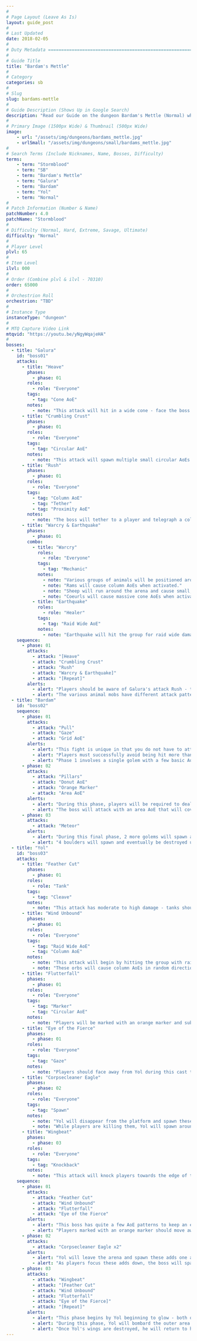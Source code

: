 ```yaml
---
#
# Page Layout (Leave As Is)
layout: guide_post
#
# Last Updated
date: 2018-02-05
#
# Duty Metadata ================================================================
#
# Guide Title
title: "Bardam's Mettle"
#
# Category
categories: sb
#
# Slug
slug: bardams-mettle
#
# Guide Description (Shows Up in Google Search)
description: "Read our Guide on the dungeon Bardam's Mettle (Normal) where you'll face off against Galura, Bardam, and Yol."
#
# Primary Image (1500px Wide) & Thumbnail (500px Wide)
image:
    - url: "/assets/img/dungeons/bardams_mettle.jpg"
    - urlSmall: "/assets/img/dungeons/small/bardams_mettle.jpg"
#
# Search Terms (Include Nicknames, Name, Bosses, Difficulty)
terms:
    - term: "Stormblood"
    - term: "SB"
    - term: "Bardam's Mettle"
    - term: "Galura"
    - term: "Bardam"
    - term: "Yol"
    - term: "Normal"
#
# Patch Information (Number & Name)
patchNumber: 4.0
patchName: "Stormblood"
#
# Difficulty (Normal, Hard, Extreme, Savage, Ultimate)
difficulty: "Normal"
#
# Player Level
plvl: 65
#
# Item Level
ilvl: 000
#
# Order (Combine plvl & ilvl - 70310)
order: 65000
#
# Orchestrion Roll
orchestrion: "TBD"
#
# Instance Type
instanceType: "dungeon"
#
# MTQ Capture Video Link
mtqvid: "https://youtu.be/yNgyWqajeHA"
#
bosses:
  - title: "Galura"
    id: "boss01"
    attacks:
      - title: "Heave"
        phases:
          - phase: 01
        roles:
          - role: "Everyone"
        tags:
          - tag: "Cone AoE"
        notes:
          - note: "This attack will hit in a wide cone - face the boss away from the group at all times."
      - title: "Crumbling Crust"
        phases:
          - phase: 01
        roles:
          - role: "Everyone"
        tags:
          - tag: "Circular AoE"
        notes:
          - note: "This attack will spawn multiple small circular AoEs around the arena - dodge as necessary."
      - title: "Rush"
        phases:
          - phase: 01
        roles:
          - role: "Everyone"
        tags:
          - tag: "Column AoE"
          - tag: "Tether"
          - tag: "Proximity AoE"
        notes:
          - note: "The boss will tether to a player and telegraph a column in their direction - this player should run as far away from the boss as possible to reduce the damage taken."
      - title: "Warcry & Earthquake"
        phases:
          - phase: 01
        combo:
          - title: "Warcry"
            roles:
              - role: "Everyone"
            tags:
              - tag: "Mechanic"
            notes:
              - note: "Various groups of animals will be positioned around the edges of the arena - Warcry will activate animals close to the boss."
              - note: "Rams will cause column AoEs when activated."
              - note: "Sheep will run around the arena and cause small, circular AoEs when activated."
              - note: "Coeurls will cause massive cone AoEs when activated."
          - title: "Earthquake"
            roles:
              - role: "Healer"
            tags:
              - tag: "Raid Wide AoE"
            notes:
              - note: "Earthquake will hit the group for raid wide damage - heal as necessary."
    sequence:
      - phase: 01
        attacks:
          - attack: "[Heave"
          - attack: "Crumbling Crust"
          - attack: "Rush"
          - attack: "Warcry & Earthquake]"
          - attack: "[Repeat]"
        alerts:
          - alert: "Players should be aware of Galura's attack Rush - the boss will charge at the tethered player and deal damage based on proximity."
          - alert: "The various animal mobs have different attack patterns - make note of which animals are near the boss when it casts Warcry."
  - title: "Bardam"
    id: "boss02"
    sequence:
      - phase: 01
        attacks:
          - attack: "Pull"
          - attack: "Gaze"
          - attack: "Grid AoE"
        alerts:
          - alert: "This fight is unique in that you do not have to attack anything - players should organize themselves in one quadrant of the arena each and dodge mechanics as necessary."
          - alert: "Players must successfully avoid being hit more than once each phase in order to win."
          - alert: "Phase 1 involves a single golem with a few basic AoE attacks."
      - phase: 02
        attacks:
          - attack: "Pillars"
          - attack: "Donut AoE"
          - attack: "Orange Marker"
          - attack: "Area AoE"
        alerts:
          - alert: "During this phase, players will be required to deal with extra mechanics - when pillars appear it is integral that at least one player stands in each pillar zone to avoid being hit."
          - alert: "The boss will attack with an area AoE that will cover 3 of 4 quadrants - all players should move into the safe quadrant to avoid damage."
      - phase: 03
        attacks:
          - attack: "Meteor"
        alerts:
          - alert: "During this final phase, 2 more golems will spawn and perform mechanics as well."
          - alert: "4 boulders will spawn and eventually be destroyed until 1 remains - this will be used to avoid damage from the meteor making its way to the arena. Players should place themselves between the meteor and the remaining boulder."
  - title: "Yol"
    id: "boss03"
    attacks:
      - title: "Feather Cut"
        phases:
          - phase: 01
        roles:
          - role: "Tank"
        tags:
          - tag: "Cleave"
        notes:
          - note: "This attack has moderate to high damage - tanks should keep the boss facing away from the group at all times."
      - title: "Wind Unbound"
        phases:
          - phase: 01
        roles:
          - role: "Everyone"
        tags:
          - tag: "Raid Wide AoE"
          - tag: "Column AoE"
        notes:
          - note: "This attack will begin by hitting the group with raid wide damage - this will be followed up by the spawning of multiple different orbs."
          - note: "These orbs will cause column AoEs in random directions."
      - title: "Flutterfall"
        phases:
          - phase: 01
        roles:
          - role: "Everyone"
        tags:
          - tag: "Marker"
          - tag: "Circular AoE"
        notes:
          - note: "Players will be marked with an orange marker and subsequently hit with a medium-sized AoE - avoid others to keep damage to yourself."
      - title: "Eye of the Fierce"
        phases:
          - phase: 01
        roles:
          - role: "Everyone"
        tags:
          - tag: "Gaze"
        notes:
          - note: "Players should face away from Yol during this cast to avoid a confusion debuff."
      - title: "Corpsecleaner Eagle"
        phases:
          - phase: 02
        roles:
          - role: "Everyone"
        tags:
          - tag: "Spawn"
        notes:
          - note: "Yol will disappear from the platform and spawn these adds one at a time."
          - note: "While players are killing them, Yol will spawn around the edge of the arena and dash across - move out of his line of sight to avoid damage."
      - title: "Wingbeat"
        phases:
          - phase: 03
        roles:
          - role: "Everyone"
        tags:
          - tag: "Knockback"
        notes:
          - note: "This attack will knock players towards the edge of the arena - be ready to run back to the center to avoid damage from Yol's AoEs."
    sequence:
      - phase: 01
        attacks:
          - attack: "Feather Cut"
          - attack: "Wind Unbound"
          - attack: "Flutterfall"
          - attack: "Eye of the Fierce"
        alerts:
          - alert: "This boss has quite a few AoE patterns to keep an eye out for - while things might feel hectic, take each mechanic step by step and dodge as necessary."
          - alert: "Players marked with an orange marker should move away from others to avoid splash damage from Flutterfall."
      - phase: 02
        attacks:
          - attack: "Corpsecleaner Eagle x2"
        alerts:
          - alert: "Yol will leave the arena and spawn these adds one after the other."
          - alert: "As players focus these adds down, the boss will spawn along the edge of the arena and dash forward in a straight line - players should move out of his line-of-sight to avoid taking damage."
      - phase: 03
        attacks:
          - attack: "Wingbeat"
          - attack: "[Feather Cut"
          - attack: "Wind Unbound"
          - attack: "Flutterfall"
          - attack: "Eye of the Fierce]"
          - attack: "[Repeat]"
        alerts:
          - alert: "This phase begins by Yol beginning to glow - both of his wings will become targetable and should be DPS'd down as soon as possible."
          - alert: "During this phase, Yol will bombard the outer area of the arena with AoE attacks, avoid as necessary."
          - alert: "Once Yol's wings are destroyed, he will return to his regular attack pattern."
---
```

